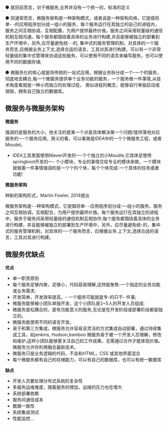 ● 就目前而言，对于微服务,业界并没有一个统一的，标准的定义

● 但通常而言，微服务架构是一种架构模式，或者说是一种架构风格，它提倡将单- -的应用程序划分成一组小的服务，每个服务运行在其独立的自己的进程内，服务之间互相协调，互相配置，为用户提供最终价值。服务之间采用轻量级的通信机制互相沟通，每个服务都围绕着具体的业务进行构建,并且能够被独立的部署到生产环境中，另外,应尽量避免统- -的, 集中式的服务管理机制，对具体的一个服务而言,应根据业务上下文,选择合适的语言，工具对其进行构建，可以有一个非常轻量级的集中式管理来协调这些服务，可以使用不同的语言来编写服务，也可以使用不同的数据存储;

● 微服务化的核心就是将传统的一站式应用，根据业务拆分成一个-一个的服务，彻底地去耦合,每一个微服务提供单个业务功能的服务，一个服务做一件事情,从技术角度看就是一种小而独立的处理过程， 类似进程的概念，能够自行单独启动或销毁，拥有自己独立的数据库。

## 微服务与微服务架构

**微服务**

强调的是服务的大小，他关注的是某一个点是具体解决某一个问题/提供落地对应服务的一-个服务应用，狭义的看，可以看做是IDEA中的一个个微服务工程，或者Moudel。

* IDEA工具里面使用Maven开发的一-个个独立的小Moudle,它具体足使用springboot开发的一- 个小模块，专业的事情交给专业的模块来做，一个模块就做着一件事情强调的是一个个的个体，每个个体完成-一个具体的任务或者功能!

**微服务架构**

种新的架构形式，Martin Fowler, 2014提出

微服务架构是- -种架构模式，它提倡将单- -应用程序划分成一-组小的服务，服务之间互相协调，互相配合，为用户提供最终价值。每个服务运行在其独立的进程中，服务于服务间采用轻量级的通信机制互相协作,每个服务都围绕着具体的业务进行构建，并且能够被独立的部署到生产环境中，另外，应尽量避免统-的，集中式的服务管理机制，对具体的一-个服务而言，应根据业务.上下文,选择合适的语言，工具对其进行构建。

## 微服务优缺点

**优点**

- 单一职责原则 
- 每个服务足够内聚，足够小，代码容易理解,这样能聚焦-一个指定的业务功能或业务需求;
- 开发简单，开发效率提高，- 一个服务可能就是专-的只干- 件事;
- 微服务能够被小团队单独开发，这个小团队是2~5人的开发人员组成;
- 微服务是松耦合的，是有功能意义的服务,无论是在开发阶段或部署阶段都是独立的。
- 微服务能使用不同的语言开发。
- 易于和第三方集成，微服务允许容易且灵活的方式集成自动部署，通过持续集成工具，如jenkins, Hudson,bamboo
  微服务易于被一个开发人员理解，修改和维护,这样小团队能够更关注自己的工作成果。无需通过合作才能体现价值。
  微服务允许你利用融合最新技术。
- 微服务只是业务逻辑的代码，不会和HTML，CSS 或其他界面混合
- 每个微服务都有自己的存储能力，可以有自己的数据库，也可以有统一数据库

**缺点**

- 开发人员要处理分布式系统的复杂性
- 多服务运维难度，随着服务的增加，运维的压力也在增大
- 系统部署依赖
- 服务间通信成本
- 数据一致性
- 系统集成测试
- 性能监控...
